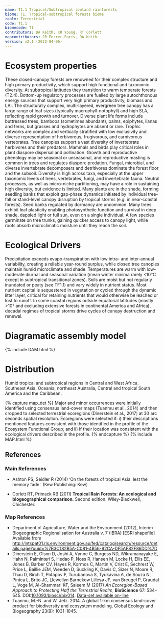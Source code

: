 ```yaml
---
name: T1.1 Tropical/Subtropical lowland rainforests
biome: T1. Tropical-subtropical forests biome
realm: Terrestrial
code: T1.1
biomecode: T1
contributors: DA Keith, KR Young, RT Corlett
mapcontributors: JR Ferrer-Paris, DA Keith
version: v2.1 (2022-04-06)
---
```

# Ecosystem properties

These closed-canopy forests are renowned for their complex structure and high primary productivity, which support high functional and taxonomic diversity. At subtropical latitudes they transition to warm temperate forests (T2.4). Bottom-up regulatory processes are fuelled by large autochthonous energy sources that support very high primary productivity, biomass and LAI. The structurally complex, multi-layered, evergreen tree canopy has a large range of leaf sizes (typically macrophyll-notophyll) and high SLA, reflecting rapid growth and turnover. Diverse plant life forms include buttressed trees, bamboos (sometimes abundant), palms, epiphytes, lianas and ferns, but grasses and hydrophytes are absent or rare. Trophic networks are complex and vertically stratified with low exclusivity and diverse representation of herbivorous, frugivorous, and carnivorous vertebrates. Tree canopies support a vast diversity of invertebrate herbivores and their predators. Mammals and birds play critical roles in plant diaspore dispersal and pollination. Growth and reproductive phenology may be seasonal or unseasonal, and reproductive masting is common in trees and regulates diaspore predation. Fungal, microbial, and diverse invertebrate decomposers and detritivores dominate the forest floor and the subsoil. Diversity is high across taxa, especially at the upper taxonomic levels of trees, vertebrates, fungi, and invertebrate fauna. Neutral processes, as well as micro-niche partitioning, may have a role in sustaining high diversity, but evidence is limited. Many plants are in the shade, forming seedling banks that exploit gap-phase dynamics initiated by individual tree-fall or stand-level canopy disruption by tropical storms (e.g. in near-coastal forests). Seed banks regulated by dormancy are uncommon. Many trees exhibit leaf plasticity enabling photosynthetic function and survival in deep shade, dappled light or full sun, even on a single individual. A few species germinate on tree trunks, gaining quicker access to canopy light, while roots absorb microclimatic moisture until they reach the soil.

# Ecological Drivers

Precipitation exceeds evapo-transpiration with low intra- and inter-annual variability, creating a reliable year-round surplus, while closed tree canopies maintain humid microclimate and shade. Temperatures are warm with low-moderate diurnal and seasonal variation (mean winter minima rarely <10°C except in subtropical transitional zones). Soils are moist but not regularly inundated or peaty (see TF1.1) and vary widely in nutrient status. Most nutrient capital is sequestered in vegetation or cycled through the dynamic litter layer, critical for retaining nutrients that would otherwise be leached or lost to runoff. In some coastal regions outside equatorial latitudes (mostly >10° and excluding extensive forests in continental America and Africa), decadal regimes of tropical storms drive cycles of canopy destruction and renewal.

# Diagramatic assembly model

{% include DAM.html %}

# Distribution

Humid tropical and subtropical regions in Central and West Africa, Southeast Asia, Oceania, northeast Australia, Central and tropical South America and the Caribbean.

{% capture map_det %}
Major and minor occurrences were initially identified using consensus land-cover maps (Tuanmu et al., 2014) and then cropped to selected terrestrial ecoregions (Dinerstein et al., 2017) at 30 arc seconds spatial resolution. Ecoregions were selected if: i) their descriptions mentioned features consistent with those identified in the profile of the Ecosystem Functional Group; and ii) if their location was consistent with the ecological drivers described in the profile.
{% endcapture %}
{% include MAP.html %}

## References
### Main References
* Ashton PS, Seidler R (2014) ‘On the forests of tropical Asia: lest the memory fade.’ (Kew Publishing: Kew)

* Corlett RT, Primack RB (2011) **Tropical Rain Forests: An ecological and biogeographical comparison.** Second edition. Wiley-Blackwell, Chichester.
### Map References
* Department of Agriculture, Water and the Environment (2012), Interim Biogeographic Regionalisation for Australia v. 7 (IBRA) [ESRI shapefile] Available from http://intspat01.ris.environment.gov.au/fed/catalog/search/resource/details.page?uuid=%7B3C182B5A-C081-4B56-82CA-DF5AF82F86DD%7D
* Dinerstein E, Olson D, Joshi A, Vynne C, Burgess ND, Wikramanayake E, Hahn N, Palminteri S, Hedao P, Noss R, Hansen M, Locke H, Ellis EE, Jones B, Barber CV, Hayes R, Kormos C, Martin V, Crist E, Sechrest W, Price L, Baillie JEM, Weeden D, Suckling K, Davis C, Sizer N, Moore R, Thau D, Birch T, Potapov P, Turubanova S, Tyukavina A, de Souza N, Pintea L, Brito JC, Llewellyn Barnekow Lillesø JP, van Breugel P, Graudal L, Voge M, Al-Shammari KF, Saleem M (2017) *An Ecoregion-Based Approach to Protecting Half the Terrestrial Realm*, **BioScience** 67: 534–545. DOI:[10.1093/biosci/bix014](https://doi.org/10.1093/biosci/bix014). [Data-set available on-line](https://ecoregions2017.appspot.com/)
* Tuanmu, M.-N. and W. Jetz. 2014. A global 1-km consensus land-cover product for biodiversity and ecosystem modeling. Global Ecology and Biogeography 23(9): 1031-1045.

